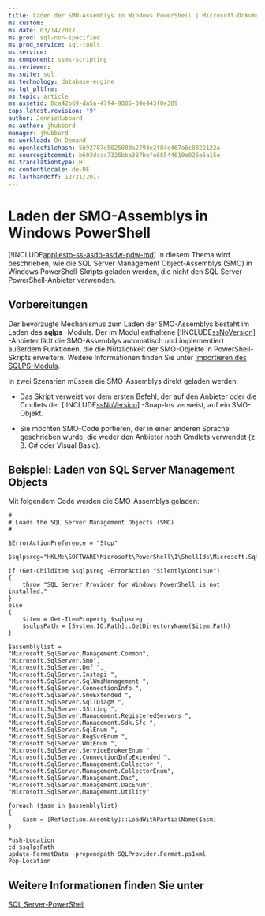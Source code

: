 ```yaml
---
title: Laden der SMO-Assemblys in Windows PowerShell | Microsoft-Dokumentation
ms.custom: 
ms.date: 03/14/2017
ms.prod: sql-non-specified
ms.prod_service: sql-tools
ms.service: 
ms.component: ssms-scripting
ms.reviewer: 
ms.suite: sql
ms.technology: database-engine
ms.tgt_pltfrm: 
ms.topic: article
ms.assetid: 8ca42b69-da5a-47f4-9085-34e443f0e389
caps.latest.revision: "9"
author: JennieHubbard
ms.author: jhubbard
manager: jhubbard
ms.workload: On Demand
ms.openlocfilehash: 5b92787e5025000a2793e2f84c467a6c8022122a
ms.sourcegitcommit: b603dcac7326bba387befe68544619e026e6a15e
ms.translationtype: HT
ms.contentlocale: de-DE
ms.lasthandoff: 12/21/2017
---
```

# <a name="load-the-smo-assemblies-in-windows-powershell"></a>Laden der SMO-Assemblys in Windows PowerShell
[!INCLUDE[appliesto-ss-asdb-asdw-pdw-md](../../includes/appliesto-ss-asdb-asdw-pdw-md.md)] In diesem Thema wird beschrieben, wie die SQL Server Management Object-Assemblys (SMO) in Windows PowerShell-Skripts geladen werden, die nicht den SQL Server PowerShell-Anbieter verwenden.  
  
## <a name="before-you-begin"></a>Vorbereitungen  
 Der bevorzugte Mechanismus zum Laden der SMO-Assemblys besteht im Laden des **sqlps** -Moduls. Der im Modul enthaltene [!INCLUDE[ssNoVersion](../../includes/ssnoversion-md.md)] -Anbieter lädt die SMO-Assemblys automatisch und implementiert außerdem Funktionen, die die Nützlichkeit der SMO-Objekte in PowerShell-Skripts erweitern.  Weitere Informationen finden Sie unter [Importieren des SQLPS-Moduls](../../relational-databases/scripting/import-the-sqlps-module.md).
  
 In zwei Szenarien müssen die SMO-Assemblys direkt geladen werden:  
  
-   Das Skript verweist vor dem ersten Befehl, der auf den Anbieter oder die Cmdlets der [!INCLUDE[ssNoVersion](../../includes/ssnoversion-md.md)] -Snap-Ins verweist, auf ein SMO-Objekt.  
  
-   Sie möchten SMO-Code portieren, der in einer anderen Sprache geschrieben wurde, die weder den Anbieter noch Cmdlets verwendet (z. B. C# oder Visual Basic).  
  
## <a name="example-loading-the-sql-server-management-objects"></a>Beispiel: Laden von SQL Server Management Objects  
 Mit folgendem Code werden die SMO-Assemblys geladen:  
  
```  
#  
# Loads the SQL Server Management Objects (SMO)  
#  
  
$ErrorActionPreference = "Stop"  
  
$sqlpsreg="HKLM:\SOFTWARE\Microsoft\PowerShell\1\ShellIds\Microsoft.SqlServer.Management.PowerShell.sqlps"  
  
if (Get-ChildItem $sqlpsreg -ErrorAction "SilentlyContinue")  
{  
    throw "SQL Server Provider for Windows PowerShell is not installed."  
}  
else  
{  
    $item = Get-ItemProperty $sqlpsreg  
    $sqlpsPath = [System.IO.Path]::GetDirectoryName($item.Path)  
}  
  
$assemblylist =   
"Microsoft.SqlServer.Management.Common",  
"Microsoft.SqlServer.Smo",  
"Microsoft.SqlServer.Dmf ",  
"Microsoft.SqlServer.Instapi ",  
"Microsoft.SqlServer.SqlWmiManagement ",  
"Microsoft.SqlServer.ConnectionInfo ",  
"Microsoft.SqlServer.SmoExtended ",  
"Microsoft.SqlServer.SqlTDiagM ",  
"Microsoft.SqlServer.SString ",  
"Microsoft.SqlServer.Management.RegisteredServers ",  
"Microsoft.SqlServer.Management.Sdk.Sfc ",  
"Microsoft.SqlServer.SqlEnum ",  
"Microsoft.SqlServer.RegSvrEnum ",  
"Microsoft.SqlServer.WmiEnum ",  
"Microsoft.SqlServer.ServiceBrokerEnum ",  
"Microsoft.SqlServer.ConnectionInfoExtended ",  
"Microsoft.SqlServer.Management.Collector ",  
"Microsoft.SqlServer.Management.CollectorEnum",  
"Microsoft.SqlServer.Management.Dac",  
"Microsoft.SqlServer.Management.DacEnum",  
"Microsoft.SqlServer.Management.Utility"  
  
foreach ($asm in $assemblylist)  
{  
    $asm = [Reflection.Assembly]::LoadWithPartialName($asm)  
}  
  
Push-Location  
cd $sqlpsPath  
update-FormatData -prependpath SQLProvider.Format.ps1xml   
Pop-Location  
```  
  
## <a name="see-also"></a>Weitere Informationen finden Sie unter  
 [SQL Server-PowerShell](../../relational-databases/scripting/sql-server-powershell.md)  
  
  
